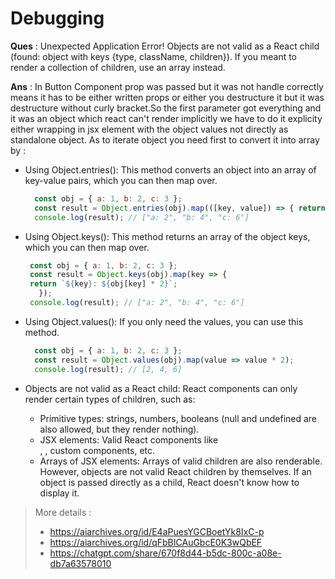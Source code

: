 # Debugging

**Ques** : Unexpected Application Error! Objects are not valid as a React child (found: object with keys {type, className, children}). If you meant to render a collection of children, use an array instead.

**Ans** : In Button Component prop was passed but it was not handle correctly means it has to be either written props or either you destructure it but it was destructure without curly bracket.So the first parameter got everything and it was an object which react can't render implicitly we have to do it explicity either wrapping in jsx element with the object values not directly as standalone object.
As to iterate object you need first to convert it into array by :

- Using Object.entries():
This method converts an object into an array of key-value pairs, which you can then map over.

 
  ```javascript
    const obj = { a: 1, b: 2, c: 3 };
    const result = Object.entries(obj).map(([key, value]) => { return `${key}: ${value * 2}`; });
    console.log(result); // ["a: 2", "b: 4", "c: 6"]

- Using Object.keys():
This method returns an array of the object keys, which you can then map over.

   ```Javascript
    const obj = { a: 1, b: 2, c: 3 };
    const result = Object.keys(obj).map(key => {
    return `${key}: ${obj[key] * 2}`;
      });
    console.log(result); // ["a: 2", "b: 4", "c: 6"]

- Using Object.values():
If you only need the values, you can use this method.

  ```Javascript
    const obj = { a: 1, b: 2, c: 3 };
    const result = Object.values(obj).map(value => value * 2);
    console.log(result); // [2, 4, 6]

- Objects are not valid as a React child:
React components can only render certain types of children, such as:

    - Primitive types: strings, numbers, booleans (null and undefined are also allowed, but they render nothing).
    - JSX elements: Valid React components like <div>, <span>, custom components, etc.
    - Arrays of JSX elements: Arrays of valid children are also renderable.
However, objects are not valid React children by themselves. If an object is passed directly as a child, React doesn't know how to display it.


> More details :
> - https://aiarchives.org/id/E4aPuesYGCBoetYk8IxC-p
> - https://aiarchives.org/id/qFbBICAuGbcE0K3wQbEF
> - https://chatgpt.com/share/670f8d44-b5dc-800c-a08e-db7a63578010

